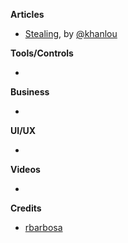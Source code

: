 **Articles**

* [Stealing](http://khanlou.com/2018/02/stealing/), by [@khanlou](https://twitter.com/khanlou)

**Tools/Controls**

* 

**Business**

* 

**UI/UX**

* 

**Videos**

* 

**Credits**

* [rbarbosa](https://github.com/rbarbosa)
